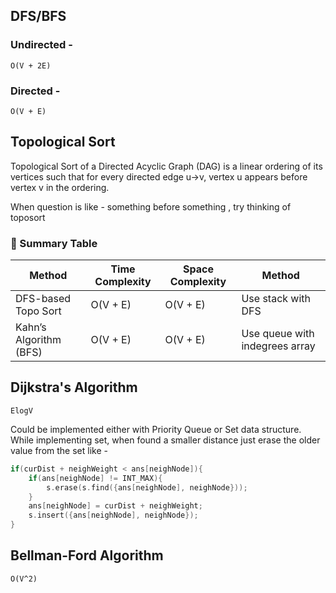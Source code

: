 ## DFS/BFS

### Undirected - 

`O(V + 2E)`

### Directed -

`O(V + E)`

## Topological Sort

Topological Sort of a Directed Acyclic Graph (DAG) is a linear ordering of its vertices such that for every directed edge u→v, vertex u appears before vertex v in the ordering.

When question is like - something before something , try thinking of toposort

### 📌 Summary Table

| Method                  | Time Complexity | Space Complexity | Method |
|-------------------------|-----------------|------------------|------------------|
| DFS-based Topo Sort     | O(V + E)         | O(V + E)          | Use stack with DFS |
| Kahn’s Algorithm (BFS)  | O(V + E)         | O(V + E)          | Use queue with indegrees array |


## Dijkstra's Algorithm

`ElogV`


Could be implemented either with Priority Queue or Set data structure. While implementing set, when found a smaller distance just erase the older value from the set like -

```C++
if(curDist + neighWeight < ans[neighNode]){
    if(ans[neighNode] != INT_MAX){
        s.erase(s.find({ans[neighNode], neighNode}));
    }
    ans[neighNode] = curDist + neighWeight;
    s.insert({ans[neighNode], neighNode});
}
```
## Bellman-Ford Algorithm

`O(V^2)`